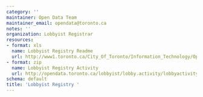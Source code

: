 ```yaml
---
category: ''
maintainer: Open Data Team
maintainer_email: opendata@toronto.ca
notes: ''
organization: Lobbyist Registrar
resources:
- format: xls
  name: Lobbyist Registry Readme
  url: http://www1.toronto.ca/City_Of_Toronto/Information_Technology/Open_Data/Data_Sets/Assets/Files/Lobbyist_Registry_Data_Readme.xls
- format: zip
  name: Lobbyist Registry Activity
  url: http://opendata.toronto.ca/lobbyist/lobby.activity/lobbyactivity.zip
schema: default
title: 'Lobbyist Registry '
---
```

